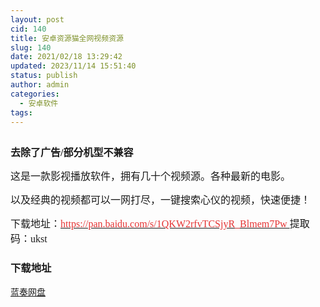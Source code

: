 ```yaml
---
layout: post
cid: 140
title: 安卓资源猫全网视频资源
slug: 140
date: 2021/02/18 13:29:42
updated: 2023/11/14 15:51:40
status: publish
author: admin
categories: 
  - 安卓软件
tags: 
---
```



<div alt="潮男心博客 www.cnx0.com">
	<p>
		<span style="font-size:16px;"><span style="font-size:16px;white-space:normal;"><a class="pics" href="https://djblog.cn/upload/1/888552/images/20210218/20210218110355845584.jpg" rel="pics"><img src="http://www.aishoujizy.com/upload/1/888552/images/20210218/20210218110355845584.jpg" class="scrollLoading" data-url="/upload/1/888552/images/20210218/20210218110355845584.jpg" alt="" /></a> <br />
</span></span> 
	</p>
	<p>
		<span style="font-size:16px;"><span style="font-size:16px;white-space:normal;font-family:&quot;"><strong>去除了广告/部分机型不兼容</strong></span><br />
</span> 
	</p>
	<p>
		<span style="font-size:16px;font-family:&quot;">这</span><span style="font-size:16px;font-family:&quot;">是一款影视播放软件，拥有几十个视频源。各种最新的电影。</span> 
	</p>
	<p>
		<span style="font-size:16px;font-family:&quot;">以及</span><span style="font-size:16px;font-family:&quot;">经典的视频</span><span style="font-size:16px;font-family:&quot;">都可以一网打尽，一键搜索心仪的视频，快速便捷！</span> 
	</p>
	<p>
		<span style="font-size:16px;"><span style="font-family:Microsoft YaHei;">下载地址：</span><a href="https://pan.baidu.com/s/1QKW2rfvTCSjyR_Blmem7Pw" target="_blank"><span style="color:#E53333;font-family:&quot;">https://pan.baidu.com/s/1QKW2rfvTCSjyR_Blmem7Pw&nbsp;</span></a></span><span style="font-size:16px;font-family:&quot;">提取码：ukst&nbsp;</span> 
	</p>
	<div id="fengexuxian">
	</div>
	<div class="page-content-intro main-article">
		<div class="down-url-wrap">
			<h3 class="tit">
				<i class="ico"></i>下载地址
			</h3>
<a href="https://djblog.cn/admin/#down" onclick="window.open('https://asj.lanzous.com/iSBVLlslnfi');return false;" class="sbtn" title=""><i class="ico"></i><i class="line"></i>蓝奏网盘</a> &nbsp;
		</div>
	</div>
</div>